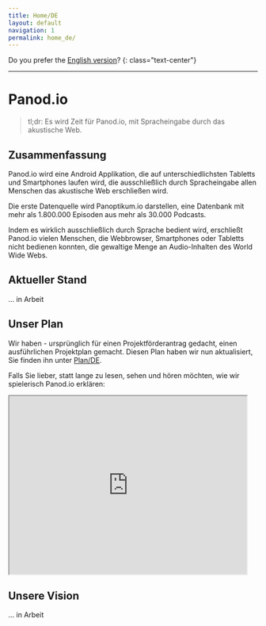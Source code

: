 ```yaml
---
title: Home/DE
layout: default
navigation: 1
permalink: home_de/
---
```


Do you prefer the [English version](/)?
{: class="text-center"}

<hr/>

# Panod.io

> tl;dr: Es wird Zeit für Panod.io, mit Spracheingabe durch das akustische Web.


## Zusammenfassung

Panod.io wird eine Android Applikation, die auf unterschiedlichsten Tabletts und Smartphones
laufen wird, die ausschließlich durch Spracheingabe allen Menschen das akustische Web erschließen
wird.

Die erste Datenquelle wird Panoptikum.io darstellen, eine Datenbank mit mehr als 1.800.000 Episoden
aus mehr als 30.000 Podcasts.

Indem es wirklich ausschließlich durch Sprache bedient wird, erschließt Panod.io vielen Menschen,
die Webbrowser, Smartphones oder Tabletts nicht bedienen konnten, die gewaltige Menge an
Audio-Inhalten des World Wide Webs.

## Aktueller Stand

... in Arbeit

## Unser Plan

Wir haben - ursprünglich für einen Projektförderantrag gedacht, einen ausführlichen Projektplan
gemacht. Diesen Plan haben wir nun aktualisiert, Sie finden ihn unter [Plan/DE](/plan_de).

Falls Sie lieber, statt lange zu lesen, sehen und hören möchten, wie wir spielerisch Panod.io
erklären:

<iframe width="480" height="360" src="https://www.youtube.com/embed/6qM2ztyehzc"></iframe>

## Unsere Vision

... in Arbeit